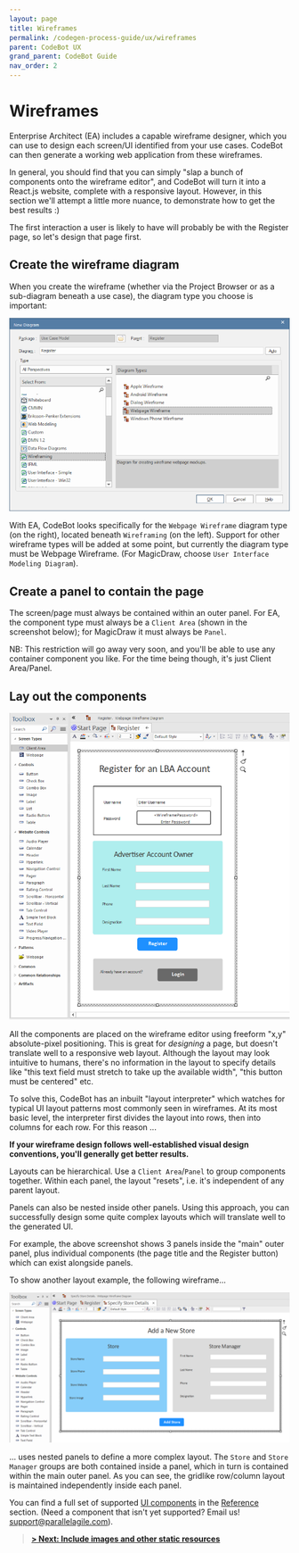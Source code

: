 ```yaml
---
layout: page
title: Wireframes
permalink: /codegen-process-guide/ux/wireframes
parent: CodeBot UX
grand_parent: CodeBot Guide
nav_order: 2
---
```


# Wireframes

Enterprise Architect (EA) includes a capable wireframe designer, which you can use to design each screen/UI identified from your use cases. CodeBot can then generate a working web application from these wireframes.

In general, you should find that you can simply "slap a bunch of components onto the wireframe editor", and CodeBot will turn it into a React.js website, complete with a responsive layout. However, in this section we'll attempt a little more nuance, to demonstrate how to get the best results :)

The first interaction a user is likely to have will probably be with the Register page, so let's design that page first.

## Create the wireframe diagram

When you create the wireframe (whether via the Project Browser or as a sub-diagram beneath a use case), the diagram type you choose is important:

![Create a new wireframe](../../images/lba/create-wireframe.png "Create a new wireframe")

With EA, CodeBot looks specifically for the `Webpage Wireframe` diagram type (on the right), located beneath `Wireframing` (on the left). Support for other wireframe types will be added at some point, but currently the diagram type must be Webpage Wireframe. (For MagicDraw, choose `User Interface Modeling Diagram`).

## Create a panel to contain the page

The screen/page must always be contained within an outer panel. For EA, the component type must always be a `Client Area` (shown in the screenshot below); for MagicDraw it must always be `Panel`.

NB: This restriction will go away very soon, and you'll be able to use any container component you like. For the time being though, it's just Client Area/Panel.

## Lay out the components

![Create a new wireframe](../../images/lba/component-layout.png "Create a new wireframe")

All the components are placed on the wireframe editor using freeform "x,y" absolute-pixel positioning. This is great for *designing* a page, but doesn't translate well to a responsive web layout. Although the layout may look intuitive to humans, there's no information in the layout to specify details like "this text field must stretch to take up the available width", "this button must be centered" etc.

To solve this, CodeBot has an inbuilt "layout interpreter" which watches for typical UI layout patterns most commonly seen in wireframes. At its most basic level, the interpreter first divides the layout into rows, then into columns for each row. For this reason ...

**If your wireframe design follows well-established visual design conventions, you'll generally get better results.**

Layouts can be hierarchical. Use a `Client Area`/`Panel` to group components together. Within each panel, the layout "resets", i.e. it's independent of any parent layout.

Panels can also be nested inside other panels. Using this approach, you can successfully design some quite complex layouts which will translate well to the generated UI.

For example, the above screenshot shows 3 panels inside the "main" outer panel, plus individual components (the page title and the Register button) which can exist alongside panels.

To show another layout example, the following wireframe...

![Nested panels](../../images/lba/store-details.png "Nested panels")

... uses nested panels to define a more complex layout. The `Store` and `Store Manager` groups are both contained inside a panel, which in turn is contained within the main outer panel. As you can see, the gridlike row/column layout is maintained independently inside each panel.


You can find a full set of supported [UI components](../../codebot-reference/ui-components) in the [Reference](../../codebot-reference) section.
(Need a component that isn't yet supported? Email us! support@parallelagile.com).

> **[> Next: Include images and other static resources](images)**
